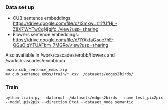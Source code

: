 ### Data set up
- CUB sentence embeddings: https://drive.google.com/file/d/1SmxwLz11fUfHj_-Z8X7WYTwCgNjqjfc_/view?usp=sharing
- Flowers sentence embeddings: https://drive.google.com/file/d/1YAkfaGsue7hE-QGu0IqYTUAFbm_7MGRo/view?usp=sharing

Also available in /work/cascades/erobb/flowers and /works/cascades/erobb/cub.

```
unzip cub_sentence_embs.zip
mv cub_sentence_embs/train/*.csv ./datasets/edges2birds/
```


### Train
`python train.py --dataroot ./datasets/edges2birds --name test_pix2pix --model pix2pix --direction BtoA --dataset_mode semantic`
